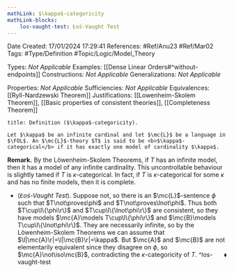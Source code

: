 ```yaml
---
mathLink: $\kappa$-categoricity
mathLink-blocks:
    los-vaught-test: Łoś-Vaught Test
---
```


<div class="topSpace"></div>

Date Created: 17/01/2024 17:29:41
References: #Ref/Anu23 #Ref/Mar02
Tags: #Type/Definition #Topic/Logic/Model_Theory

Types: <i>Not Applicable</i>
Examples: [[Dense Linear Orders#^without-endpoints]]
Constructions: <i>Not Applicable</i>
Generalizations: <i>Not Applicable</i>

Properties: <i>Not Applicable</i>
Sufficiencies: <i>Not Applicable</i>
Equivalences: [[Ryll-Nardzewski Theorem]]
Justifications: [[Lowenheim-Skolem Theorem]], [[Basic properties of consistent theories]], [[Completeness Theorem]]

``` ad-Definition
title: Definition ($\kappa$-categoricity).

Let $\kappa$ be an infinite cardinal and let $\mc{L}$ be a language in $\FOL$. An $\mc{L}$-theory $T$ is said to be <b>$\kappa$-categorical</b> if it has exactly one model of cardinality $\kappa$.

```

<b>Remark.</b> By the Löwenheim-Skolem Theorems, if $T$ has an infinite model, then it has a model of any infinite cardinality. This uncontrollable behaviour is slightly tamed if $T$ is $\kappa$-categorical. In fact, if $T$ is $\kappa$-categorical for some $\kappa$ and has no finite models, then it is complete.
* (<i>Łoś-Vaught Test</i>). Suppose not, so there is an $\mc{L}$-sentence $\phi$ such that $T\not\proves\phi$ and $T\not\proves\lnot\phi$. Thus both $T\cup\l\{\phi\r\}$ and $T\cup\l\{\lnot\phi\r\}$ are consistent, so they have models $\mc{A}\models T\cup\l\{\phi\r\}$ and $\mc{B}\models T\cup\l\{\lnot\phi\r\}$. They are necessarily infinite, so by the Löwenheim-Skolem Theorems we can assume that $\l|\mc{A}\r|=\l|\mc{B}\r|=\kappa$. But $\mc{A}$ and $\mc{B}$ are not elementarily equivalent since they disagree on $\phi$, so $\mc{A}\not\iso\mc{B}$, contradicting the $\kappa$-categoricity of $T$.<span style="float:right;">$\blacklozenge$</span> ^los-vaught-test
